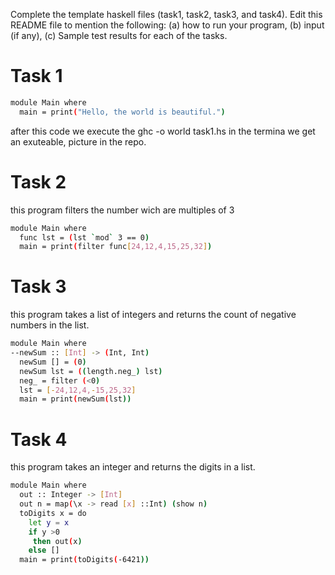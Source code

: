 Complete the template haskell files (task1, task2, task3, and task4).
Edit this README file to mention the following: (a) how to run your program, (b) input (if any), (c) Sample test results for each of the tasks.


# Task 1
```bash
module Main where
  main = print("Hello, the world is beautiful.")
```
after this code we execute the ghc -o world task1.hs in the termina we get an exuteable, picture in the repo. 

# Task 2 
this program filters the number wich are multiples of 3 
```bash
module Main where
  func lst = (lst `mod` 3 == 0)
  main = print(filter func[24,12,4,15,25,32])
```

# Task 3 
this program takes a list of integers and returns the count of negative numbers in the list. 
```bash
module Main where
--newSum :: [Int] -> (Int, Int)
  newSum [] = (0)
  newSum lst = ((length.neg_) lst)
  neg_ = filter (<0)
  lst = [-24,12,4,-15,25,32]
  main = print(newSum(lst))
```

# Task 4 
this program takes an integer and returns the digits in a list. 
```bash
module Main where
  out :: Integer -> [Int]
  out n = map(\x -> read [x] ::Int) (show n)
  toDigits x = do
    let y = x
    if y >0
     then out(x)
    else []
  main = print(toDigits(-6421))
```

